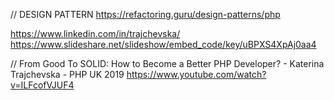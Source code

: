 // DESIGN PATTERN
https://refactoring.guru/design-patterns/php


https://www.linkedin.com/in/trajchevska/
https://www.slideshare.net/slideshow/embed_code/key/uBPXS4XpAj0aa4

// From Good To SOLID: How to Become a Better PHP Developer? - Katerina Trajchevska - PHP UK 2019
https://www.youtube.com/watch?v=ILFcofVJUF4


